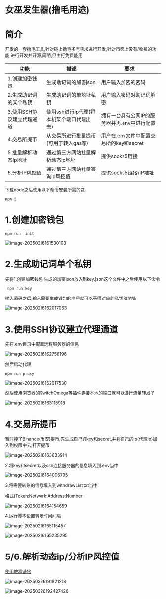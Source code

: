 # 女巫发生器(撸毛用途)

# 简介

开发的一套撸毛工具,针对链上撸毛多号需求进行开发,针对市面上没有/收费的功能,进行开发并开源,简陋,但主打免费能用

| 功能                      | 描述                                      | 要求                                         |
| ------------------------- | ----------------------------------------- | -------------------------------------------- |
| 1.创建加密钱包            | 生成助记词的加密json                      | 用户输入加密的密码                           |
| 2.生成助记词的某个私钥    | 生成助记词的单地址私钥                    | 用户输入密码对助记词解密                     |
| 3.使用SSH协议建立代理通道 | 使用ssh进行ip代理(将本机某个端口代理出去) | 拥有一台具有公网IP的服务器并再.env中进行配置 |
| 4.交易所提币              | 从交易所进行批量提币(可用于转入gas等)     | 用户在.env文件中配置交易所的key和secret      |
| 5.批量解析动态Ip地址      | 通过第三方网站批量解析动态ip地址          | 提供socks5链接                               |
| 6.分析IP风控值            | 通过第三方网站批量查询ip风控值            | 提供socks5链接/IP地址                        |

下载node之后使用以下命令安装所需的包

```
npm i
```



# 1.创建加密钱包

```
npm run  init
```

![image-20250216161530103](img/image-20250216161530103.png)

# 2.生成助记词单个私钥

先将1.创建加密钱包 生成的加密json放入到key.json这个文件中之后使用以下命令

```
 npm run key  
```

输入密码之后,输入需要生成钱包的序号就可以获得对应的私钥和地址

![image-20250216162017063](img/image-20250216162017063.png)

# 3.使用SSH协议建立代理通道

先在.env目录中配置远程服务器的信息

![image-20250216162758196](img/image-20250216162758196.png)

然后启动代理

```
npm run proxy
```

![image-20250216162917530](img/image-20250216162917530.png)

然后使用浏览器的SwitchOmega等插件连接本地的端口就可以进行流量转发了

![image-20250216163115918](img/image-20250216163115918.png)

# 4.交易所提币

暂时接了Binance(币安)提币,先生成自己的key和secret,并将自己的ip(代理ip)加入到权限中去,打开提币

![image-20250216163633914](img/image-20250216163633914.png)

2.将key和secret以及ssh连接服务器的信息填入到.env当中

![image-20250216164006795](img/image-20250216164006795.png)

3.将需要转账的信息填入到withdrawList.txt当中

格式(Token:Network:Address:Number)

![image-20250216164154659](img/image-20250216164154659.png)

4.运行脚本设置转账时间间隔

![image-20250216165115457](img/image-20250216165115457.png)

![image-20250216165235295](img/image-20250216165235295.png)

# 5/6.解析动态ip/分析IP风控值

[使用教程链接](./ipTool/README.MD)

![image-20250326191821218](img/image-20250326191821218.png)

![image-20250326192427426](img/image-20250326192427426.png)
